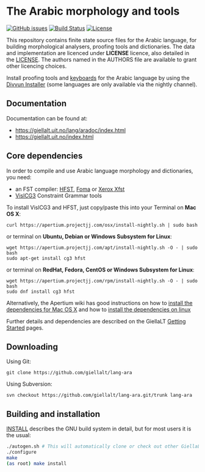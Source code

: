 The Arabic morphology and tools
==========================================

[![GitHub issues](https://img.shields.io/github/issues-raw/giellalt/lang-ara)](https://github.com/giellalt/lang-ara/issues)
[![Build Status](https://divvun-tc.thetc.se/api/github/v1/repository/giellalt/lang-ara/main/badge.svg)](https://github.com/giellalt/lang-ara/actions)
[![License](https://img.shields.io/github/license/giellalt/lang-ara)](https://github.com/giellalt/lang-ara/blob/main/LICENSE)

This repository contains finite state source files for the Arabic language,
for building morphological analysers, proofing tools
and dictionaries. The data and implementation are licenced under __LICENSE__
licence, also detailed in the
[LICENSE](https://github.com/giellalt/lang-ara/blob/main/LICENSE). The
authors named in the AUTHORS file are available to grant other licencing
choices.

Install proofing tools and [keyboards](https://github.com/giellalt/keyboard-ara)
for the Arabic language by using the [Divvun Installer](http://divvun.no)
(some languages are only available via the nightly channel).

Documentation
-------------

Documentation can be found at:

-   <https://giellalt.uit.no/lang/aradoc/index.html>
-   <https://giellalt.uit.no/index.html>

Core dependencies
-----------------

In order to compile and use Arabic language morphology and
dictionaries, you need:

- an FST compiler: [HFST](https://github.com/hfst/hfst), [Foma](https://github.com/mhulden/foma) or [Xerox Xfst](https://web.stanford.edu/~laurik/fsmbook/home.html)
- [VislCG3](https://visl.sdu.dk/svn/visl/tools/vislcg3/trunk) Constraint Grammar tools

To install VislCG3 and HFST, just copy/paste this into your Terminal on **Mac OS X**:

```
curl https://apertium.projectjj.com/osx/install-nightly.sh | sudo bash
```

or terminal on **Ubuntu, Debian or Windows Subsystem for Linux**:

```
wget https://apertium.projectjj.com/apt/install-nightly.sh -O - | sudo bash
sudo apt-get install cg3 hfst
```

or terminal on **RedHat, Fedora, CentOS or Windows Subsystem for Linux**:

```
wget https://apertium.projectjj.com/rpm/install-nightly.sh -O - | sudo bash
sudo dnf install cg3 hfst
```

Alternatively, the Apertium wiki has good instructions on how to [install the dependencies for Mac
OS X](https://wiki.apertium.org/wiki/Apertium_on_Mac_OS_X) and how to [install
the dependencies on
linux](https://wiki.apertium.org/wiki/Installation_of_grammar_libraries)

Further details and dependencies are described on the GiellaLT [Getting Started](https://giellalt.uit.no/infra/GettingStarted.html) pages.

Downloading
-----------

Using Git:
```
git clone https://github.com/giellalt/lang-ara
```

Using Subversion:
```
svn checkout https://github.com/giellalt/lang-ara.git/trunk lang-ara
```

Building and installation
-------------------------

[INSTALL](https://github.com/giellalt/lang-ara/blob/main/INSTALL)
describes the GNU build system in detail, but for most users it is the usual:

```sh
./autogen.sh # This will automatically clone or check out other GiellaLT dependencies
./configure
make
(as root) make install
```
